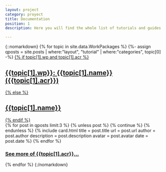 ```yaml
---
layout: project
category: proyect
title: Documentation
position: 1
description: Here you will find the whole list of tutorials and guides created and developed by the researcher's working in the DyCon ERC Project. All of the content has been classified according to the project’s corresponding working packages.

---
```

{::nomarkdown}
  {% for topic in site.data.WorkPackages %}
    {%- assign qposts = site.posts | where:"layout", "tutorial" | where:"categories", topic[0] -%}
    <a href="{{site.url}}{{site.baseurl}}/workpackage/{{topic[0]}}">
    {% if topic[1].wp and topic[1].acr %}
      <h2 class="topic-title dark-grey">{{topic[1].wp}}: {{topic[1].name}} ({{topic[1].acr}})</h2>
    {% else %}
      <h2 class="topic-title dark-grey">{{topic[1].name}}</h2>
    {% endif %}
    </a>  
    {% for post in qposts limit:3 %}
      {% unless post %}
        {% continue %}
      {% endunless %}
      {% include card.html title       = post.title
                           url         = post.url
                           author      = post.author
                           description = post.description
                           avatar      = post.avatar
                           date        = post.date %}
    {% endfor %}
  <h3 class="see-more"><a href="{{site.url}}{{site.baseurl}}/workpackage/{{topic[0]}}">See more of {{topic[1].acr}}...</a></h3>
  {% endfor %}
{:/nomarkdown}
